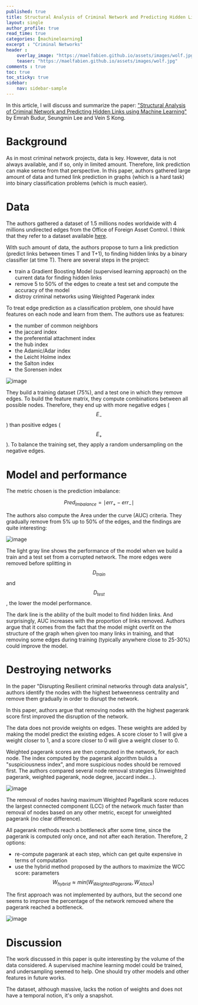 ```yaml
---
published: true
title: Structural Analysis of Criminal Network and Predicting Hidden Links using Machine Learning
layout: single
author_profile: true
read_time: true
categories: [machinelearning]
excerpt : "Criminal Networks"
header :
    overlay_image: "https://maelfabien.github.io/assets/images/wolf.jpg"
    teaser: "https://maelfabien.github.io/assets/images/wolf.jpg"
comments : true
toc: true
toc_sticky: true
sidebar:
    nav: sidebar-sample
---
```


In this article, I will discuss and summarize the paper: ["Structural Analysis of Criminal Network and Predicting Hidden Links using Machine Learning"](https://arxiv.org/pdf/1507.05739.pdf) by Emrah Budur, Seungmin Lee and Vein S Kong.

<script type="text/javascript" async
src="https://cdn.mathjax.org/mathjax/latest/MathJax.js?config=TeX-MML-AM_CHTML">
</script>

# Background

As in most criminal network projects, data is key. However, data is not always available, and if so, only in limited amount. Therefore, link prediction can make sense from that perspective. In this paper, authors gathered large amount of data and turned link prediction in graphs (which is a hard task) into binary classification problems (which is much easier).

# Data

The authors gathered a dataset of 1.5 millions nodes worldwide with 4 millions undirected edges from the Office of Foreign Asset Control. I think that they refer to a dataset available [here](https://www.treasury.gov/resource-center/sanctions/SDN-List/Pages/sdn_data.aspx).

With such amount of data, the authors propose to turn a link prediction (predict links between times T and T+1), to finding hidden links by a binary classifier (at time T). There are several steps in the project:
- train a Gradient Boosting Model (supervised learning approach) on the current data for finding hidden links
- remove 5 to 50% of the edges to create a test set and compute the accuracy of the model
- distroy criminal networks using Weighted Pagerank index

To treat edge prediction as a classification problem, one should have features on each node and learn from them. The authors use as features:
- the number of common neighbors
- the jaccard index
- the preferential attachment index
- the hub index
- the Adamic/Adar index
- the Leicht Holme index
- the Salton index
- the Sorensen index

![image](https://maelfabien.github.io/assets/images/graph2feat.png)

They build a training dataset (75%), and a test one in which they remove edges. To build the feature matrix, they compute combinations between all possible nodes. Therefore, they end up with more negative edges ($$ E_{-} $$) than positive edges ($$ E_{+} $$). To balance the training set, they apply a random undersampling on the negative edges.

# Model and performance

The metric chosen is the prediction imbalance:

$$ Pred_{Imbalance} = \mid err_{+} − err_{-} \mid $$

The authors also compute the Area under the curve (AUC) criteria. They gradually remove from 5% up to 50% of the edges, and the findings are quite interesting:

![image](https://maelfabien.github.io/assets/images/res_gbm.png)

The light gray line shows the performance of the model when we build a train and a test set from a corrupted network. The more edges were removed before splitting in $$ D_{train} $$ and $$ D_{test} $$, the lower the model performance. 

The dark line is the ability of the built model to find hidden links. And surprisingly, AUC increases with the proportion of links removed. Authors argue that it comes from the fact that the model might overfit on the structure of the graph when given too many links in training, and that removing some edges during training (typically anywhere close to 25-30%) could improve the model.

# Destroying networks

In the paper "Disrupting Resilient criminal networks through data analysis", authors identify the nodes with the highest betweenness centrality and remove them gradually in order to disrupt the network. 

In this paper, authors argue that removing nodes with the highest pagerank score first improved the disruption of the network.

The data does not provide weights on edges. These weights are added by making the model predict the existing edges. A score closer to 1 will give a weight closer to 1, and a score closer to 0 will give a weight closer to 0.

Weighted pagerank scores are then computed in the network, for each node. The index computed by the pagerank algorithm builds a "suspiciousness index", and more suspicious nodes should be removed first. The authors compared several node removal strategies (Unweighted pagerank, weighted pagerank, node degree, jaccard index...).

![image](https://maelfabien.github.io/assets/images/LCC_3.png)

The removal of nodes having maximum Weighted PageRank score reduces the largest connected component (LCC) of the network much faster than removal of nodes based on any other metric, except for unweighted pagerank (no clear difference).

All pagerank methods reach a bottleneck after some time, since the pagerank is computed only once, and not after each iteration. Therefore, 2 options:
- re-compute pagerank at each step, which can get quite expensive in terms of computation
- use the hybrid method proposed by the authors to maximize the WCC score: parameters $$ W_{hybrid} ≈ min(W_{Weighted Pagerank}, W_{Attack}) $$

The first approach was not implemented by authors, but the second one seems to improve the percentage of the network removed where the pagerank reached a bottleneck.

![image](https://maelfabien.github.io/assets/images/LCC_4.png)

# Discussion

The work discussed in this paper is quite interesting by the volume of the data considered. A supervised machine learning model could be trained, and undersampling seemed to help. One should try other models and other features in future works. 

The dataset, although massive, lacks the notion of weights and does not have a temporal notion, it's only a snapshot.